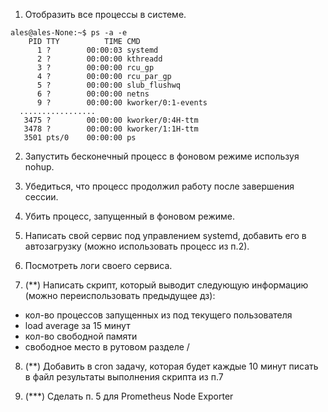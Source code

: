 1. Отобразить все процессы в системе.

```console
ales@ales-None:~$ ps -a -e
    PID TTY          TIME CMD
      1 ?        00:00:03 systemd
      2 ?        00:00:00 kthreadd
      3 ?        00:00:00 rcu_gp
      4 ?        00:00:00 rcu_par_gp
      5 ?        00:00:00 slub_flushwq
      6 ?        00:00:00 netns
      9 ?        00:00:00 kworker/0:1-events
  .................
   3475 ?        00:00:00 kworker/0:4H-ttm
   3478 ?        00:00:00 kworker/1:1H-ttm
   3501 pts/0    00:00:00 ps
```

2. Запустить бесконечный процесс в фоновом режиме используя nohup.


3. Убедиться, что процесс продолжил работу после завершения сессии.


4. Убить процесс, запущенный в фоновом режиме.


5. Написать свой сервис под управлением systemd, добавить его в автозагрузку (можно использовать процесс из п.2).


6. Посмотреть логи своего сервиса.


7. (**) Написать скрипт, который выводит следующую информацию (можно переиспользовать предыдущее дз):
- кол-во процессов запущенных из под текущего пользователя
- load average за 15 минут
- кол-во свободной памяти
- свободное место в рутовом разделе /


8. (**) Добавить в cron задачу, которая будет каждые 10 минут писать в файл результаты выполнения скрипта из п.7


9. (***) Сделать п. 5 для Prometheus Node Exporter


